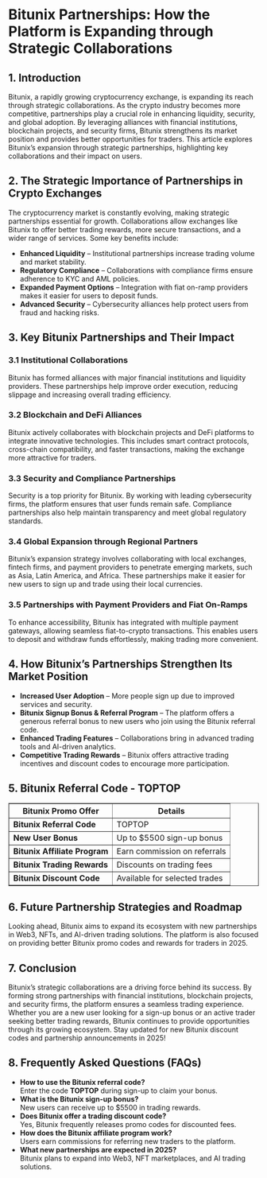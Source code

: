 <h1>Bitunix Partnerships: How the Platform is Expanding through Strategic Collaborations</h1>
<h2>1. Introduction</h2>
<p>Bitunix, a rapidly growing cryptocurrency exchange, is expanding its reach through strategic collaborations. As the crypto industry becomes more competitive, partnerships play a crucial role in enhancing liquidity, security, and global adoption. By leveraging alliances with financial institutions, blockchain projects, and security firms, Bitunix strengthens its market position and provides better opportunities for traders. This article explores Bitunix’s expansion through strategic partnerships, highlighting key collaborations and their impact on users.</p>

<h2>2. The Strategic Importance of Partnerships in Crypto Exchanges</h2>
<p>The cryptocurrency market is constantly evolving, making strategic partnerships essential for growth. Collaborations allow exchanges like Bitunix to offer better trading rewards, more secure transactions, and a wider range of services. Some key benefits include:</p>
<ul>
    <li><strong>Enhanced Liquidity</strong> – Institutional partnerships increase trading volume and market stability.</li>
    <li><strong>Regulatory Compliance</strong> – Collaborations with compliance firms ensure adherence to KYC and AML policies.</li>
    <li><strong>Expanded Payment Options</strong> – Integration with fiat on-ramp providers makes it easier for users to deposit funds.</li>
    <li><strong>Advanced Security</strong> – Cybersecurity alliances help protect users from fraud and hacking risks.</li>
</ul>

<h2>3. Key Bitunix Partnerships and Their Impact</h2>
<h3>3.1 Institutional Collaborations</h3>
<p>Bitunix has formed alliances with major financial institutions and liquidity providers. These partnerships help improve order execution, reducing slippage and increasing overall trading efficiency.</p>

<h3>3.2 Blockchain and DeFi Alliances</h3>
<p>Bitunix actively collaborates with blockchain projects and DeFi platforms to integrate innovative technologies. This includes smart contract protocols, cross-chain compatibility, and faster transactions, making the exchange more attractive for traders.</p>

<h3>3.3 Security and Compliance Partnerships</h3>
<p>Security is a top priority for Bitunix. By working with leading cybersecurity firms, the platform ensures that user funds remain safe. Compliance partnerships also help maintain transparency and meet global regulatory standards.</p>

<h3>3.4 Global Expansion through Regional Partners</h3>
<p>Bitunix’s expansion strategy involves collaborating with local exchanges, fintech firms, and payment providers to penetrate emerging markets, such as Asia, Latin America, and Africa. These partnerships make it easier for new users to sign up and trade using their local currencies.</p>

<h3>3.5 Partnerships with Payment Providers and Fiat On-Ramps</h3>
<p>To enhance accessibility, Bitunix has integrated with multiple payment gateways, allowing seamless fiat-to-crypto transactions. This enables users to deposit and withdraw funds effortlessly, making trading more convenient.</p>

<h2>4. How Bitunix’s Partnerships Strengthen Its Market Position</h2>
<ul>
    <li><strong>Increased User Adoption</strong> – More people sign up due to improved services and security.</li>
    <li><strong>Bitunix Signup Bonus & Referral Program</strong> – The platform offers a generous referral bonus to new users who join using the Bitunix referral code.</li>
    <li><strong>Enhanced Trading Features</strong> – Collaborations bring in advanced trading tools and AI-driven analytics.</li>
    <li><strong>Competitive Trading Rewards</strong> – Bitunix offers attractive trading incentives and discount codes to encourage more participation.</li>
</ul>

<h2>5. Bitunix Referral Code - TOPTOP</h2>
<table border="1">
    <tr>
        <th>Bitunix Promo Offer</th>
        <th>Details</th>
    </tr>
    <tr>
        <td><strong>Bitunix Referral Code</strong></td>
        <td>TOPTOP</td>
    </tr>
    <tr>
        <td><strong>New User Bonus</strong></td>
        <td>Up to $5500 sign-up bonus</td>
    </tr>
    <tr>
        <td><strong>Bitunix Affiliate Program</strong></td>
        <td>Earn commission on referrals</td>
    </tr>
    <tr>
        <td><strong>Bitunix Trading Rewards</strong></td>
        <td>Discounts on trading fees</td>
    </tr>
    <tr>
        <td><strong>Bitunix Discount Code</strong></td>
        <td>Available for selected trades</td>
    </tr>
</table>

<h2>6. Future Partnership Strategies and Roadmap</h2>
<p>Looking ahead, Bitunix aims to expand its ecosystem with new partnerships in Web3, NFTs, and AI-driven trading solutions. The platform is also focused on providing better Bitunix promo codes and rewards for traders in 2025.</p>

<h2>7. Conclusion</h2>
<p>Bitunix’s strategic collaborations are a driving force behind its success. By forming strong partnerships with financial institutions, blockchain projects, and security firms, the platform ensures a seamless trading experience. Whether you are a new user looking for a sign-up bonus or an active trader seeking better trading rewards, Bitunix continues to provide opportunities through its growing ecosystem. Stay updated for new Bitunix discount codes and partnership announcements in 2025!</p>

<h2>8. Frequently Asked Questions (FAQs)</h2>
<ul>
    <li><strong>How to use the Bitunix referral code?</strong><br> Enter the code <strong>TOPTOP</strong> during sign-up to claim your bonus.</li>
    <li><strong>What is the Bitunix sign-up bonus?</strong><br> New users can receive up to $5500 in trading rewards.</li>
    <li><strong>Does Bitunix offer a trading discount code?</strong><br> Yes, Bitunix frequently releases promo codes for discounted fees.</li>
    <li><strong>How does the Bitunix affiliate program work?</strong><br> Users earn commissions for referring new traders to the platform.</li>
    <li><strong>What new partnerships are expected in 2025?</strong><br> Bitunix plans to expand into Web3, NFT marketplaces, and AI trading solutions.</li>
</ul>
